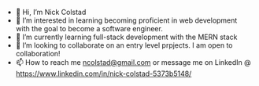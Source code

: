 - 👋 Hi, I’m Nick Colstad
- 👀 I’m interested in learning becoming proficient in web development with the goal to become a software engineer. 
- 🌱 I’m currently learning full-stack development with the MERN stack
- 💞️ I’m looking to collaborate on an entry level prpjects. I am open to collaboration!
- 📫 How to reach me ncolstad@gmail.com or message me on LinkedIn  @ https://www.linkedin.com/in/nick-colstad-5373b5148/

<!---
nickcolstad/nickcolstad is a ✨ special ✨ repository because its `README.md` (this file) appears on your GitHub profile.
You can click the Preview link to take a look at your changes.
--->
